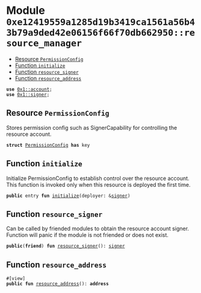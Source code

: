 
<a id="0xe12419559a1285d19b3419ca1561a56b43b79a9ded42e06156f66f70db662950_resource_manager"></a>

# Module `0xe12419559a1285d19b3419ca1561a56b43b79a9ded42e06156f66f70db662950::resource_manager`



-  [Resource `PermissionConfig`](#0xe12419559a1285d19b3419ca1561a56b43b79a9ded42e06156f66f70db662950_resource_manager_PermissionConfig)
-  [Function `initialize`](#0xe12419559a1285d19b3419ca1561a56b43b79a9ded42e06156f66f70db662950_resource_manager_initialize)
-  [Function `resource_signer`](#0xe12419559a1285d19b3419ca1561a56b43b79a9ded42e06156f66f70db662950_resource_manager_resource_signer)
-  [Function `resource_address`](#0xe12419559a1285d19b3419ca1561a56b43b79a9ded42e06156f66f70db662950_resource_manager_resource_address)


<pre><code><b>use</b> <a href="">0x1::account</a>;
<b>use</b> <a href="">0x1::signer</a>;
</code></pre>



<a id="0xe12419559a1285d19b3419ca1561a56b43b79a9ded42e06156f66f70db662950_resource_manager_PermissionConfig"></a>

## Resource `PermissionConfig`

Stores permission config such as SignerCapability for controlling the resource account.


<pre><code><b>struct</b> <a href="resource_manager.md#0xe12419559a1285d19b3419ca1561a56b43b79a9ded42e06156f66f70db662950_resource_manager_PermissionConfig">PermissionConfig</a> <b>has</b> key
</code></pre>



<a id="0xe12419559a1285d19b3419ca1561a56b43b79a9ded42e06156f66f70db662950_resource_manager_initialize"></a>

## Function `initialize`

Initialize PermissionConfig to establish control over the resource account.
This function is invoked only when this resource is deployed the first time.


<pre><code><b>public</b> entry <b>fun</b> <a href="resource_manager.md#0xe12419559a1285d19b3419ca1561a56b43b79a9ded42e06156f66f70db662950_resource_manager_initialize">initialize</a>(deployer: &<a href="">signer</a>)
</code></pre>



<a id="0xe12419559a1285d19b3419ca1561a56b43b79a9ded42e06156f66f70db662950_resource_manager_resource_signer"></a>

## Function `resource_signer`

Can be called by friended modules to obtain the resource account signer.
Function will panic if the module is not friended or does not exist.


<pre><code><b>public</b>(<b>friend</b>) <b>fun</b> <a href="resource_manager.md#0xe12419559a1285d19b3419ca1561a56b43b79a9ded42e06156f66f70db662950_resource_manager_resource_signer">resource_signer</a>(): <a href="">signer</a>
</code></pre>



<a id="0xe12419559a1285d19b3419ca1561a56b43b79a9ded42e06156f66f70db662950_resource_manager_resource_address"></a>

## Function `resource_address`



<pre><code>#[view]
<b>public</b> <b>fun</b> <a href="resource_manager.md#0xe12419559a1285d19b3419ca1561a56b43b79a9ded42e06156f66f70db662950_resource_manager_resource_address">resource_address</a>(): <b>address</b>
</code></pre>
